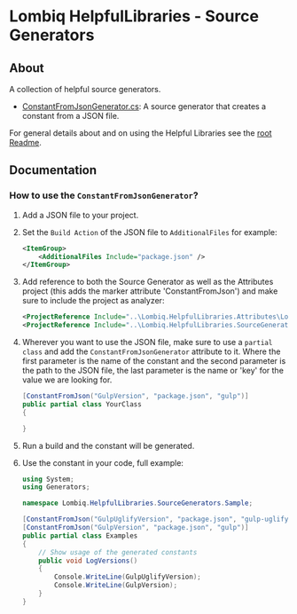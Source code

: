 # Lombiq HelpfulLibraries - Source Generators

## About

A collection of helpful source generators.

- [ConstantFromJsonGenerator.cs](ConstantFromJsonGenerator.cs): A source generator that creates a constant from a JSON file.

For general details about and on using the Helpful Libraries see the [root Readme](../Readme.md).

## Documentation

### How to use the `ConstantFromJsonGenerator`?

1. Add a JSON file to your project.
2. Set the `Build Action` of the JSON file to `AdditionalFiles` for example:

    ```xml
    <ItemGroup>
        <AdditionalFiles Include="package.json" />
    </ItemGroup>
    ```

3. Add reference to both the Source Generator as well as the Attributes project (this adds the marker attribute 'ConstantFromJson') and make sure to include the project as analyzer:

    ```xml
    <ProjectReference Include="..\Lombiq.HelpfulLibraries.Attributes\Lombiq.HelpfulLibraries.Attributes.csproj" OutputItemType="Analyzer" ReferenceOutputAssembly="true" />
    <ProjectReference Include="..\Lombiq.HelpfulLibraries.SourceGenerators\Lombiq.HelpfulLibraries.SourceGenerators.csproj" OutputItemType="Analyzer" ReferenceOutputAssembly="false" />
    ```

4. Wherever you want to use the JSON file, make sure to use a `partial class` and add the `ConstantFromJsonGenerator` attribute to it.
Where the first parameter is the name of the constant and the second parameter is the path to the JSON file, the last parameter is the name or 'key' for the value we are looking for.

    ```csharp
    [ConstantFromJson("GulpVersion", "package.json", "gulp")]
    public partial class YourClass
    {
    
    }
    ```

5. Run a build and the constant will be generated.
6. Use the constant in your code, full example:

    ```csharp
    using System;
    using Generators;
    
    namespace Lombiq.HelpfulLibraries.SourceGenerators.Sample;
    
    [ConstantFromJson("GulpUglifyVersion", "package.json", "gulp-uglify")]
    [ConstantFromJson("GulpVersion", "package.json", "gulp")]
    public partial class Examples
    {
        // Show usage of the generated constants
        public void LogVersions()
        {
            Console.WriteLine(GulpUglifyVersion);
            Console.WriteLine(GulpVersion);
        }
    }
    ```
